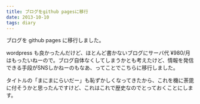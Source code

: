 ```yaml
---
title: ブログをgithub pagesに移行
date: 2013-10-10
tags: diary
---
```

ブログを github pages に移行しました。

wordpress も良かったんだけど、ほとんど書かないブログにサーバ代 ¥980/月 はもったいねーので。ブログ自体なくしてしまうかとも考えたけど、情報を発信できる手段がSNSしかねーのもなあ、ってことでこちらに移行しました。

タイトルの「まにまにらいだー」も恥ずかしくなってきたから、これを機に荼毘に付そうかと思ったんですけど、これはこれで歴史なのでとっておくことにします。